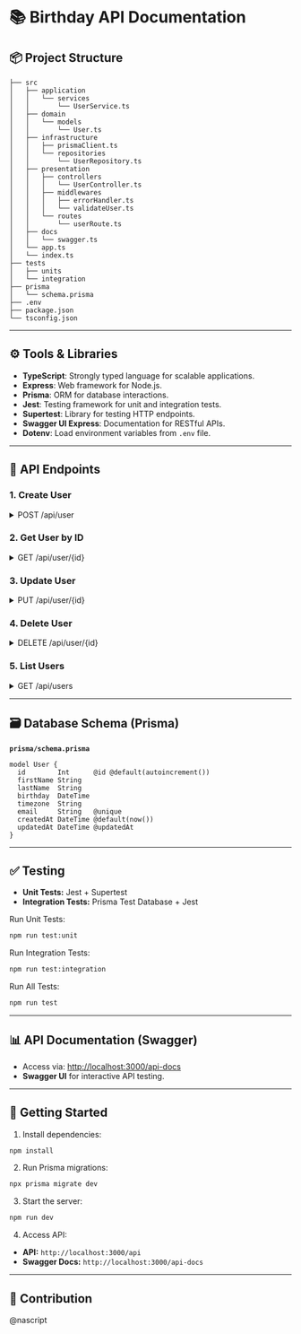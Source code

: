 # 📚 Birthday API Documentation

## 📦 Project Structure

```
├── src
│   ├── application
│   │   └── services
│   │       └── UserService.ts
│   ├── domain
│   │   └── models
│   │       └── User.ts
│   ├── infrastructure
│   │   ├── prismaClient.ts
│   │   └── repositories
│   │       └── UserRepository.ts
│   ├── presentation
│   │   ├── controllers
│   │   │   └── UserController.ts
│   │   ├── middlewares
│   │   │   ├── errorHandler.ts
│   │   │   └── validateUser.ts
│   │   └── routes
│   │       └── userRoute.ts
│   ├── docs
│   │   └── swagger.ts
│   └── app.ts
│   └── index.ts
├── tests
│   ├── units
│   └── integration
├── prisma
│   └── schema.prisma
├── .env
├── package.json
└── tsconfig.json
```

---

## ⚙️ Tools & Libraries

- **TypeScript**: Strongly typed language for scalable applications.
- **Express**: Web framework for Node.js.
- **Prisma**: ORM for database interactions.
- **Jest**: Testing framework for unit and integration tests.
- **Supertest**: Library for testing HTTP endpoints.
- **Swagger UI Express**: Documentation for RESTful APIs.
- **Dotenv**: Load environment variables from `.env` file.

---

## 🚀 API Endpoints

### **1. Create User**
<details>
<summary>POST /api/user</summary>

- **Description:** Adds a new user to the system.
- **Request Body:**

```json
{
  "firstName": "John",
  "lastName": "Doe",
  "birthday": "1991-02-03T17:30:00.123+07:00",
  "timezone": "Asia/Jakarta",
  "email": "john.doe@example.com"
}
```

- **Response:**

```json
{
  "status": "success",
  "data": {
    "id": 1,
    "firstName": "John",
    "lastName": "Doe",
    "birthday": "1991-02-03T17:30:00.123+07:00",
    "timezone": "Asia/Jakarta",
    "email": "john.doe@example.com"
  }
}
```

- **Status Codes:**
  - `201 Created`: User created successfully.
  - `400 Bad Request`: Invalid input.

</details>

### **2. Get User by ID**
<details>
<summary>GET /api/user/{id}</summary>

- **Description:** Retrieves user details by ID.
- **Path Parameter:** `id` (integer, required)

- **Response:**

```json
{
  "status": "success",
  "data": {
    "id": 1,
    "firstName": "John",
    "lastName": "Doe",
    "birthday": "1991-02-03T17:30:00.123+07:00",
    "timezone": "Asia/Jakarta",
    "email": "john.doe@example.com"
  }
}
```

- **Status Codes:**
  - `200 OK`: User retrieved successfully.
  - `404 Not Found`: User not found.

</details>

### **3. Update User**
<details>
<summary>PUT /api/user/{id}</summary>

- **Description:** Updates user information by ID.
- **Path Parameter:** `id` (integer, required)

- **Request Body:**

```json
{
  "firstName": "Jane",
  "lastName": "Smith",
  "birthday": "1990-01-01T10:00:00.000Z",
  "timezone": "UTC",
  "email": "jane.smith@example.com"
}
```

- **Response:**

```json
{
  "status": "success",
  "data": {
    "id": 1,
    "firstName": "Jane",
    "lastName": "Smith",
    "birthday": "1990-01-01T10:00:00.000Z",
    "timezone": "UTC",
    "email": "jane.smith@example.com"
  }
}
```

- **Status Codes:**
  - `200 OK`: User updated successfully.
  - `404 Not Found`: User not found.

</details>

### **4. Delete User**
<details>
<summary>DELETE /api/user/{id}</summary>

- **Description:** Deletes a user by ID.
- **Path Parameter:** `id` (integer, required)

- **Response:**

```json
{
  "status": "success",
  "message": "User deleted successfully"
}
```

- **Status Codes:**
  - `200 OK`: User deleted successfully.
  - `404 Not Found`: User not found.

</details>

### **5. List Users**
<details>
<summary>GET /api/users</summary>

- **Description:** Retrieves a paginated list of users.
- **Query Parameters:**
  - `page`: (integer, optional) - Page number.
  - `perPage`: (integer, optional) - Users per page.
  - `search`: (string, optional) - Search keyword.
  - `sortBy`: (string, optional) - `createdAt`, `firstName`, `lastName`.
  - `sortOrder`: (string, optional) - `asc`, `desc`.

- **Response:**

```json
{
  "status": "success",
  "data": [
    {
      "id": 1,
      "firstName": "John",
      "lastName": "Doe",
      "birthday": "1991-02-03T17:30:00.123+07:00",
      "timezone": "Asia/Jakarta",
      "email": "john.doe@example.com"
    }
  ],
  "pagination": {
    "page": 1,
    "per_page": 10,
    "total": 1,
    "total_page": 1
  }
}
```

- **Status Codes:**
  - `200 OK`: Users retrieved successfully.

</details>

---

## 🗃️ Database Schema (Prisma)

**`prisma/schema.prisma`**

```prisma
model User {
  id        Int      @id @default(autoincrement())
  firstName String
  lastName  String
  birthday  DateTime
  timezone  String
  email     String   @unique
  createdAt DateTime @default(now())
  updatedAt DateTime @updatedAt
}
```

---

## ✅ Testing

- **Unit Tests:** Jest + Supertest
- **Integration Tests:** Prisma Test Database + Jest

Run Unit Tests:
```bash
npm run test:unit
```

Run Integration Tests:
```bash
npm run test:integration
```

Run All Tests:
```bash
npm run test
```

---

## 📊 API Documentation (Swagger)

- Access via: [http://localhost:3000/api-docs](http://localhost:3000/api-docs)
- **Swagger UI** for interactive API testing.

---

## 🚀 Getting Started

1. Install dependencies:
```bash
npm install
```

2. Run Prisma migrations:
```bash
npx prisma migrate dev
```

3. Start the server:
```bash
npm run dev
```

4. Access API:
- **API:** `http://localhost:3000/api`
- **Swagger Docs:** `http://localhost:3000/api-docs`

---

## 🙌 Contribution

@nascript 
